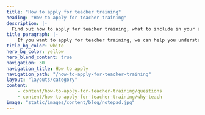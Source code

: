 ```yaml
---
title: "How to apply for teacher training"
heading: "How to apply for teacher training"
description: |-
  Find out how to apply for teacher training, what to include in your application and how the process works.
title_paragraph: |-
    If you want to apply for teacher training, we can help you understand what to put in your application and how the process works.
title_bg_color: white
hero_bg_color: yellow
hero_blend_content: true
navigation: 30
navigation_title: How to apply
navigation_path: "/how-to-apply-for-teacher-training"
layout: "layouts/category"
content:
    - content/how-to-apply-for-teacher-training/questions
    - content/how-to-apply-for-teacher-training/why-teach
image: "static/images/content/blog/notepad.jpg"
---
```

